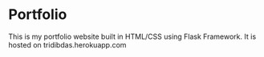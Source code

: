 # Portfolio
This is my portfolio website built in HTML/CSS using Flask Framework. It is hosted on tridibdas.herokuapp.com
